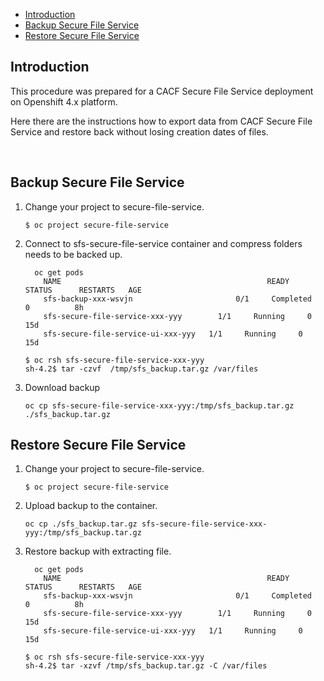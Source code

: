 - [Introduction](#introduction)
- [Backup Secure File Service](#backup-secure-file-service)
- [Restore Secure File Service](#restore-secure-file-service)

## Introduction
This procedure was prepared for a CACF Secure File Service deployment on Openshift 4.x platform.

Here there are the instructions how to export data from CACF Secure File Service and restore back without losing creation dates of files.

<br>


## Backup Secure File Service

1. Change your project to secure-file-service.

    ```
    $ oc project secure-file-service
    ```

2. Connect to sfs-secure-file-service container and compress folders needs to be backed up.

    ```
      oc get pods
        NAME                                              READY   STATUS      RESTARTS   AGE
        sfs-backup-xxx-wsvjn                       0/1     Completed   0          8h
        sfs-secure-file-service-xxx-yyy        1/1     Running     0          15d
        sfs-secure-file-service-ui-xxx-yyy   1/1     Running     0          15d

    $ oc rsh sfs-secure-file-service-xxx-yyy
    sh-4.2$ tar -czvf  /tmp/sfs_backup.tar.gz /var/files

    ```

3. Download backup

    ```
    oc cp sfs-secure-file-service-xxx-yyy:/tmp/sfs_backup.tar.gz ./sfs_backup.tar.gz
    ```

## Restore Secure File Service

1. Change your project to secure-file-service.

    ```
    $ oc project secure-file-service
    ```
2. Upload backup to the container.

    ```
    oc cp ./sfs_backup.tar.gz sfs-secure-file-service-xxx-yyy:/tmp/sfs_backup.tar.gz
    ```

3. Restore backup with extracting file.

    ```
      oc get pods
        NAME                                              READY   STATUS      RESTARTS   AGE
        sfs-backup-xxx-wsvjn                       0/1     Completed   0          8h
        sfs-secure-file-service-xxx-yyy        1/1     Running     0          15d
        sfs-secure-file-service-ui-xxx-yyy   1/1     Running     0          15d

    $ oc rsh sfs-secure-file-service-xxx-yyy
    sh-4.2$ tar -xzvf /tmp/sfs_backup.tar.gz -C /var/files

    ```

